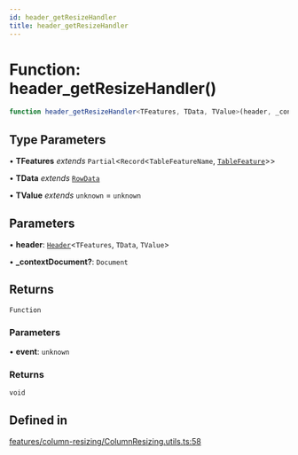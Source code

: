 ```yaml
---
id: header_getResizeHandler
title: header_getResizeHandler
---
```


# Function: header\_getResizeHandler()

```ts
function header_getResizeHandler<TFeatures, TData, TValue>(header, _contextDocument?): (event) => void
```

## Type Parameters

• **TFeatures** *extends* `Partial`\<`Record`\<`TableFeatureName`, [`TableFeature`](../interfaces/tablefeature.md)\>\>

• **TData** *extends* [`RowData`](../type-aliases/rowdata.md)

• **TValue** *extends* `unknown` = `unknown`

## Parameters

• **header**: [`Header`](../type-aliases/header.md)\<`TFeatures`, `TData`, `TValue`\>

• **\_contextDocument?**: `Document`

## Returns

`Function`

### Parameters

• **event**: `unknown`

### Returns

`void`

## Defined in

[features/column-resizing/ColumnResizing.utils.ts:58](https://github.com/TanStack/table/blob/main/packages/table-core/src/features/column-resizing/ColumnResizing.utils.ts#L58)

